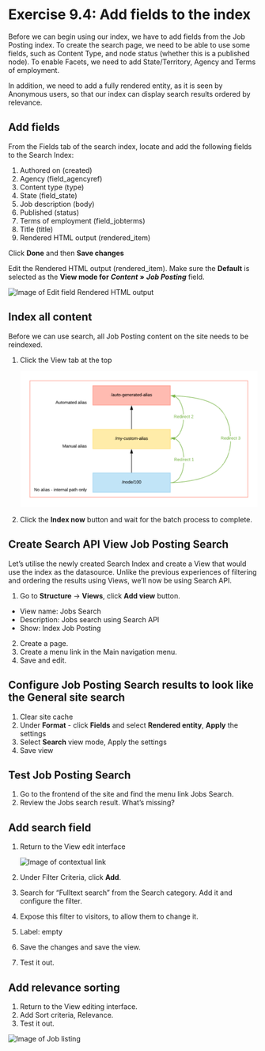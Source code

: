# Exercise 9.4: Add fields to the index

Before we can begin using our index, we have to add fields from the Job Posting index. To create the search page, we need to be able to use some fields, such as Content Type, and node status \(whether this is a published node\). To enable Facets, we need to add State/Territory, Agency and Terms of employment.

In addition, we need to add a fully rendered entity, as it is seen by Anonymous users, so that our index can display search results ordered by relevance.

## Add fields

From the Fields tab of the search index, locate and add the following fields to the Search Index:

 1. Authored on \(created\)
 2. Agency \(field\_agencyref\)
 3. Content type \(type\)
 4. State \(field\_state\)
 5. Job description \(body\)
 6. Published \(status\)
 7. Terms of employment \(field\_jobterms\)
 8. Title \(title\)
 9. Rendered HTML output \(rendered\_item\)

Click **Done** and then **Save changes**

Edit the Rendered HTML output \(rendered\_item\). Make sure the **Default** is selected as the **View mode for** _**Content**_ **»** _**Job Posting**_ field. 

![Image of Edit field Rendered HTML output](../.gitbook/assets/154.png)

## Index all content

Before we can use search, all Job Posting content on the site needs to be reindexed.

1. Click the View tab at the top 

    ![Image of view tab](../.gitbook/assets/155%20%281%29.png)
    
2. Click the **Index now** button and wait for the batch process to complete.

## Create Search API View Job Posting Search

Let’s utilise the newly created Search Index and create a View that would use the index as the datasource. Unlike the previous experiences of filtering and ordering the results using Views, we’ll now be using Search API.

1. Go to **Structure** → **Views**, click **Add view** button.
 - View name: Jobs Search
 - Description: Jobs search using Search API
 - Show: Index Job Posting
2. Create a page.
3. Create a menu link in the Main navigation menu.
4. Save and edit.

## Configure Job Posting Search results to look like the General site search

1. Clear site cache
2. Under **Format** - click **Fields** and select **Rendered entity**, **Apply** the settings
3. Select **Search** view mode, Apply the settings
4. Save view

## Test Job Posting Search

1. Go to the frontend of the site and find the menu link Jobs Search.
2. Review the Jobs search result. What’s missing?

## Add search field

1. Return to the View edit interface 

    ![Image of contextual link](../.gitbook/assets/156%20%281%29.png)
    
2. Under Filter Criteria, click **Add**.
3. Search for “Fulltext search” from the Search category. Add it and configure the filter.
4. Expose this filter to visitors, to allow them to change it.
5. Label: empty
6. Save the changes and save the view.
7. Test it out.

## Add relevance sorting

1. Return to the View editing interface.
2. Add Sort criteria, Relevance.
3. Test it out.

![Image of Job listing](../.gitbook/assets/157%20%281%29.png)
